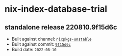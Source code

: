 # nix-index-database-trial
## standalone release 220810.9f15d6c
- Built against channel: [`nixpkgs-unstable`](https://github.com/nixos/nixpkgs/tree/nixpkgs-unstable)
- Built against commit: [`9f15d6c`](https://github.com/NixOS/nixpkgs/commit/9f15d6c3a74d2778c6e1af67947c95f100dc6fd2)
- Build date: `2022-08-10`
